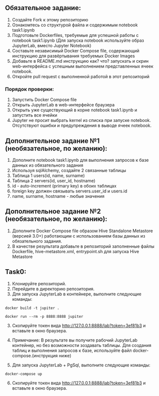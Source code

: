 ## Обязательное задание:
1. Создайте Fork к этому репозиторию
2. Ознакомтесь со структурой файла и содержимым notebook task1.ipynb
3. Подготовьте Dockerfiles, требуемые для успешной работы с notebook task1.ipynb (Для запуска notebook используйте образ JupyterLab, вместо Jupyter Notebook)
4. Составьте независимый Docker Compose file, содержающий инструкцию для развёртывания требуемых Docker Images
5. Добавьте в README.md инструкцию как? что? запускать и скрин web-интерфейса с успешным выполнением представленных ячеек notebook.
6. Откройте pull request с выполненной работой в этот репозиторий

### Порядок проверки:
1. Запустить Docker Compose file
2. Открыть JupyterLab в web-интерфейсе браузера
3. Открыть уже существующий в корне notebook task1.ipynb и запустить все ячейки
4. Jupyter не просит выбрать kernel из списка при запуске notebook. Отсутствуют ошибки и предупреждения в выводе ячеек notebook.


## Дополнительное задание №1 (необязательное, по желанию):
1. Дополните notebook task1.ipynb для выполнения запросов к базе данных из обязательного задания
2. Используя sqlAlchemy, cоздайте 2 связанные таблицы
3. Таблица 1 users(id, name, surname)
4. Таблица 2 servers(id, user_id, hostname)
5. id - auto-increment (primary key) в обоих таблицах
6. foreign key должен связывать servers.user_id и users.id
7. name, surname, hostname - любые значения

## Дополнительное задание №2 (необязательное, по желанию):
1. Дополните Docker Compose file образом Hive Standalone Metastore (версией 3.0+) работающим с использованием базы данных из обязательного задания.
2. В качестве результата добавьте в репозиторий заполненные файлы Dockerfile, hive-metastore.xml, entrypoint.sh для запуска Hive Metastore

## Task0:
1. Клонируйте репозиторий.
2. Перейдите в директорию репозитория.
2. Для запуска JupyterLab в контейнере, выполните следующие команды:
```
docker build -t jupiter .
```
```
docker run --rm -p 8888:8888 jupiter
```
3. Скопируйте токен вида http://127.0.0.1:8888/lab?token=3ef81b3 и вставьте в окно браузера.
4. Примечание: В результате вы получите рабочий JupyterLab контейнер, но без возможности зоздавать таблицы.
   Для создания таблиц и выполнения запросов к базе, используйте файл docker-compose.(инструкция ниже)
   
5. Для запуска JupyterLab + PgSql, выполните следующие команды:
```
docker-compose up
```
6. Скопируйте токен вида http://127.0.0.1:8888/lab?token=3ef81b3 и вставьте в окно браузера.
